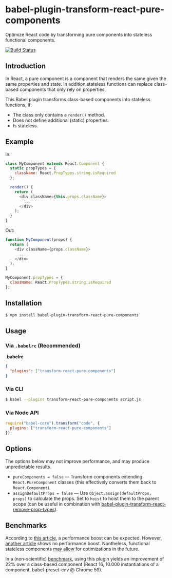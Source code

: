 # babel-plugin-transform-react-pure-components
Optimize React code by transforming pure components into stateless functional components.

[![Build Status](https://travis-ci.org/basilfx/babel-plugin-transform-react-pure-components.svg?branch=master)](https://travis-ci.org/basilfx/babel-plugin-transform-react-pure-components)

## Introduction
In React, a pure component is a component that renders the same given the same properties and state. In addition stateless functions can replace class-based components that only rely on properties.

This Babel plugin transforms class-based components into stateless functions, if:

- The class only contains a `render()` method.
- Does not define additional (static) properties.
- Is stateless.

## Example

In:

```js
class MyComponent extends React.Component {
  static propTypes = {
    className: React.PropTypes.string.isRequired
  };

  render() {
    return (
      <div className={this.props.className}>
        ...
      </div>
    );
  }
}
```

Out:

```js
function MyComponent(props) {
  return (
    <div className={props.className}>
      ...
    </div>
  );
}

MyComponent.propTypes = {
  className: React.PropTypes.string.isRequired
};
```

## Installation

```sh
$ npm install babel-plugin-transform-react-pure-components
```

## Usage

### Via `.babelrc` (Recommended)

**.babelrc**

```json
{
  "plugins": ["transform-react-pure-components"]
}
```

### Via CLI

```sh
$ babel --plugins transform-react-pure-components script.js
```

### Via Node API

```js
require("babel-core").transform("code", {
  plugins: ["transform-react-pure-components"]
});
```

## Options

The options below may not improve performance, and may produce unpredictable results.

* `pureComponents = false` &mdash; Transform components extending `React.PureComponent` classes (this effectively converts them back to `React.Component`).
* `assignDefaultProps = false` &mdash; Use `Object.assign(defaultProps, props)` to calculate the props. Set to `hoist` to hoist them to the parent scope (can be useful in combination with [babel-plugin-transform-react-remove-prop-types](https://github.com/oliviertassinari/babel-plugin-transform-react-remove-prop-types)).


## Benchmarks
According to [this article](https://medium.com/missive-app/45-faster-react-functional-components-now-3509a668e69f), a performance boost can be expected. However, [another article](https://moduscreate.com/react_component_rendering_performance/) shows no performance boost. Nontheless, functional stateless components [may allow](https://twitter.com/dan_abramov/status/755343749983657986) for optimizations in the future.

In a (non-scientific) [benchmark](https://gist.github.com/basilfx/bd0e5ea9ebda1b40d34bf23bd3dd7835), using this plugin yields an improvement of 22% over a class-based component (React 16, 10.000 instantiations of a component, babel-preset-env @ Chrome 59).
